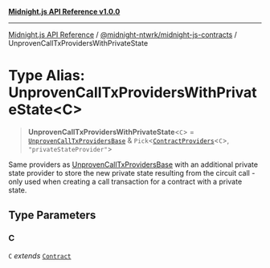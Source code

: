 [**Midnight.js API Reference v1.0.0**](../../../README.md)

***

[Midnight.js API Reference](../../../packages.md) / [@midnight-ntwrk/midnight-js-contracts](../README.md) / UnprovenCallTxProvidersWithPrivateState

# Type Alias: UnprovenCallTxProvidersWithPrivateState\<C\>

> **UnprovenCallTxProvidersWithPrivateState**\<`C`\> = [`UnprovenCallTxProvidersBase`](UnprovenCallTxProvidersBase.md) & `Pick`\<[`ContractProviders`](ContractProviders.md)\<`C`\>, `"privateStateProvider"`\>

Same providers as [UnprovenCallTxProvidersBase](UnprovenCallTxProvidersBase.md) with an additional private
state provider to store the new private state resulting from the circuit call -
only used when creating a call transaction for a contract with a private state.

## Type Parameters

### C

`C` *extends* [`Contract`](../../midnight-js-types/interfaces/Contract.md)
